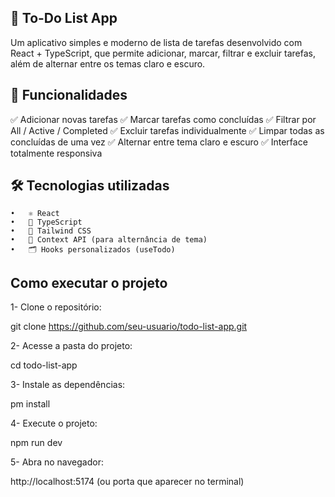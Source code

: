 
## 📝 To-Do List App

Um aplicativo simples e moderno de lista de tarefas desenvolvido com React + TypeScript, que permite adicionar, marcar, filtrar e excluir tarefas, além de alternar entre os temas claro e escuro.



## 🚀 Funcionalidades

✅ Adicionar novas tarefas
✅ Marcar tarefas como concluídas
✅ Filtrar por All / Active / Completed
✅ Excluir tarefas individualmente
✅ Limpar todas as concluídas de uma vez
✅ Alternar entre tema claro e escuro
✅ Interface totalmente responsiva


## 🛠️ Tecnologias utilizadas
	•	⚛️ React
	•	🧠 TypeScript
	•	🎨 Tailwind CSS
	•	🧩 Context API (para alternância de tema)
	•	🗂️ Hooks personalizados (useTodo)


## Como executar o projeto

1- Clone o repositório:

 git clone https://github.com/seu-usuario/todo-list-app.git

2- Acesse a pasta do projeto:

 cd todo-list-app

3- Instale as dependências: 

 pm install

4- Execute o projeto:

 npm run dev

5- Abra no navegador:

  http://localhost:5174 (ou porta que aparecer no terminal)
